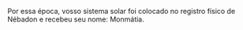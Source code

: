 ﻿Por essa época, vosso sistema solar foi colocado no registro físico de Nébadon e recebeu seu nome: Monmátia.